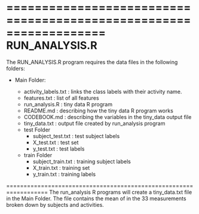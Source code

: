 ==================================================================
RUN_ANALYSIS.R
==================================================================

The RUN_ANALYSIS.R program requires the data files in the following
folders:


+ Main Folder:
	- activity_labels.txt	: links the class labels with their activity name.
	- features.txt		: list of all features
	- run_analysis.R	: tiny data R program
	- README.md		: describing how the tiny data R program works
	- CODEBOOK.md		: describing the variables in the tiny_data output file
	- tiny_data.txt		: output file created by run_analysis program

	+ test Folder
		- subject_test.txt	: test subject labels 
		- X_test.txt		: test set
		- y_test.txt		: test labels
	+ train Folder
		- subject_train.txt	: training subject labels
		- X_train.txt		: training set
		- y_train.txt		: training labels


==================================================================
The run_analysis R programs will create a tiny_data.txt file in the
Main Folder. The file contains the mean of in the 33 measurements 
broken down by subjects and activities. 


 